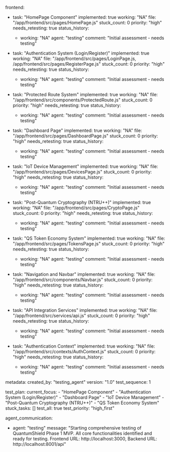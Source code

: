 frontend:
  - task: "HomePage Component"
    implemented: true
    working: "NA"
    file: "/app/frontend/src/pages/HomePage.js"
    stuck_count: 0
    priority: "high"
    needs_retesting: true
    status_history:
      - working: "NA"
        agent: "testing"
        comment: "Initial assessment - needs testing"

  - task: "Authentication System (Login/Register)"
    implemented: true
    working: "NA"
    file: "/app/frontend/src/pages/LoginPage.js, /app/frontend/src/pages/RegisterPage.js"
    stuck_count: 0
    priority: "high"
    needs_retesting: true
    status_history:
      - working: "NA"
        agent: "testing"
        comment: "Initial assessment - needs testing"

  - task: "Protected Route System"
    implemented: true
    working: "NA"
    file: "/app/frontend/src/components/ProtectedRoute.js"
    stuck_count: 0
    priority: "high"
    needs_retesting: true
    status_history:
      - working: "NA"
        agent: "testing"
        comment: "Initial assessment - needs testing"

  - task: "Dashboard Page"
    implemented: true
    working: "NA"
    file: "/app/frontend/src/pages/DashboardPage.js"
    stuck_count: 0
    priority: "high"
    needs_retesting: true
    status_history:
      - working: "NA"
        agent: "testing"
        comment: "Initial assessment - needs testing"

  - task: "IoT Device Management"
    implemented: true
    working: "NA"
    file: "/app/frontend/src/pages/DevicesPage.js"
    stuck_count: 0
    priority: "high"
    needs_retesting: true
    status_history:
      - working: "NA"
        agent: "testing"
        comment: "Initial assessment - needs testing"

  - task: "Post-Quantum Cryptography (NTRU++)"
    implemented: true
    working: "NA"
    file: "/app/frontend/src/pages/CryptoPage.js"
    stuck_count: 0
    priority: "high"
    needs_retesting: true
    status_history:
      - working: "NA"
        agent: "testing"
        comment: "Initial assessment - needs testing"

  - task: "QS Token Economy System"
    implemented: true
    working: "NA"
    file: "/app/frontend/src/pages/TokensPage.js"
    stuck_count: 0
    priority: "high"
    needs_retesting: true
    status_history:
      - working: "NA"
        agent: "testing"
        comment: "Initial assessment - needs testing"

  - task: "Navigation and Navbar"
    implemented: true
    working: "NA"
    file: "/app/frontend/src/components/Navbar.js"
    stuck_count: 0
    priority: "high"
    needs_retesting: true
    status_history:
      - working: "NA"
        agent: "testing"
        comment: "Initial assessment - needs testing"

  - task: "API Integration Services"
    implemented: true
    working: "NA"
    file: "/app/frontend/src/services/api.js"
    stuck_count: 0
    priority: "high"
    needs_retesting: true
    status_history:
      - working: "NA"
        agent: "testing"
        comment: "Initial assessment - needs testing"

  - task: "Authentication Context"
    implemented: true
    working: "NA"
    file: "/app/frontend/src/contexts/AuthContext.js"
    stuck_count: 0
    priority: "high"
    needs_retesting: true
    status_history:
      - working: "NA"
        agent: "testing"
        comment: "Initial assessment - needs testing"

metadata:
  created_by: "testing_agent"
  version: "1.0"
  test_sequence: 1

test_plan:
  current_focus:
    - "HomePage Component"
    - "Authentication System (Login/Register)"
    - "Dashboard Page"
    - "IoT Device Management"
    - "Post-Quantum Cryptography (NTRU++)"
    - "QS Token Economy System"
  stuck_tasks: []
  test_all: true
  test_priority: "high_first"

agent_communication:
  - agent: "testing"
    message: "Starting comprehensive testing of QuantumShield Phase 1 MVP. All core functionalities identified and ready for testing. Frontend URL: http://localhost:3000, Backend URL: http://localhost:8001/api"